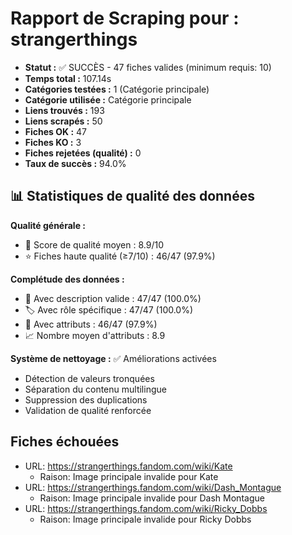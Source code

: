 # Rapport de Scraping pour : strangerthings
- **Statut :** ✅ SUCCÈS - 47 fiches valides (minimum requis: 10)
- **Temps total :** 107.14s
- **Catégories testées :** 1 (Catégorie principale)
- **Catégorie utilisée :** Catégorie principale
- **Liens trouvés :** 193
- **Liens scrapés :** 50
- **Fiches OK :** 47
- **Fiches KO :** 3
- **Fiches rejetées (qualité) :** 0
- **Taux de succès :** 94.0%

## 📊 Statistiques de qualité des données

**Qualité générale :**
- 🎯 Score de qualité moyen : 8.9/10
- ⭐ Fiches haute qualité (≥7/10) : 46/47 (97.9%)

**Complétude des données :**
- 📝 Avec description valide : 47/47 (100.0%)
- 🏷️ Avec rôle spécifique : 47/47 (100.0%)
- 🔖 Avec attributs : 46/47 (97.9%)
- 📈 Nombre moyen d'attributs : 8.9

**Système de nettoyage :** ✅ Améliorations activées
- Détection de valeurs tronquées
- Séparation du contenu multilingue  
- Suppression des duplications
- Validation de qualité renforcée

## Fiches échouées
- URL: https://strangerthings.fandom.com/wiki/Kate
  - Raison: Image principale invalide pour Kate
- URL: https://strangerthings.fandom.com/wiki/Dash_Montague
  - Raison: Image principale invalide pour Dash Montague
- URL: https://strangerthings.fandom.com/wiki/Ricky_Dobbs
  - Raison: Image principale invalide pour Ricky Dobbs
